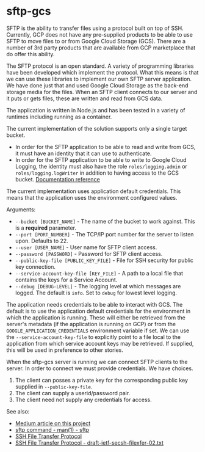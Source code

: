 # sftp-gcs

SFTP is the ability to transfer files using a protocol built on top of SSH.  Currently, GCP does not have any pre-supplied products to be able to use SFTP to move files to or from Google Cloud Storage (GCS).  There are a number of 3rd party products that are available from GCP marketplace that do offer this ability.

The SFTP protocol is an open standard.  A variety of programming libraries have been developed which implement the protocol.  What this means is that we can use these libraries to implement our own SFTP server application.  We have done just that and used Google Cloud Storage as the back-end storage media for the files.  When an SFTP client connects to our server and it puts or gets files, these are written and read from GCS data.

The application is written in Node.js and has been tested in a variety of runtimes including running as a container.

The current implementation of the solution supports only a single target bucket.

- In order for the SFTP application to be able to read and write from GCS, it must have an identity that it can use to authenticate.  
- In order for the SFTP application to be able to write to Google Cloud Logging, the identity must also have the role `roles/logging.admin` or `roles/logging.logWriter` in addition to having access to the GCS bucket. [Documentation reference](https://cloud.google.com/logging/docs/access-control)

The current implementation uses application default credentials.  This means that the application uses the environment configured values.

Arguments:

* `--bucket [BUCKET_NAME]` - The name of the bucket to work against.  This is a **required** parameter.
* `--port [PORT_NUMBER]` - The TCP/IP port number for the server to listen upon.  Defaults to 22.
* `--user [USER_NAME]` - User name for SFTP client access.
* `--password [PASSWORD]` - Password for SFTP client access.
* `--public-key-file [PUBLIC_KEY_FILE]` - File for SSH security for public key connection.
* `--service-account-key-file [KEY_FILE]` - A path to a local file that contains the keys for a Service Account.
* `--debug [DEBUG-LEVEL]` - The logging level at which messages are logged.  The default is `info`.  Set to `debug` for lowest level logging.


The application needs credentials to be able to interact with GCS.  The default is to use the application default credentials for the environment in which the application is running.  These will either be retrieved from the server's metadata (if the application is running on GCP) or from the `GOOGLE_APPLICATION_CREDENTIALS` environment variable if set.  We can use the `--service-account-key-file` to explicitly point to a file local to the application from which service account keys may be retrieved.  If supplied, this will be used in preference to other stories.

When the sftp-gcs server is running we can connect SFTP clients to the server. In order to connect we must provide credentials.  We have choices.

1. The client can posses a private key for the corresponding public key supplied in `--public-key-file`. 
2. The client can supply a userid/password pair.
3. The client need not supply any credentials for access.


See also:
* [Medium article on this project](https://medium.com/google-cloud/sftp-access-to-google-cloud-storage-43ffd6134b0e)
* [sftp command - man(1) - sftp](https://linux.die.net/man/1/sftp)
* [SSH File Transfer Protocol](https://en.wikipedia.org/wiki/SSH_File_Transfer_Protocols)
* [SSH File Transfer Protocol - draft-ietf-secsh-filexfer-02.txt](https://tools.ietf.org/html/draft-ietf-secsh-filexfer-02)

